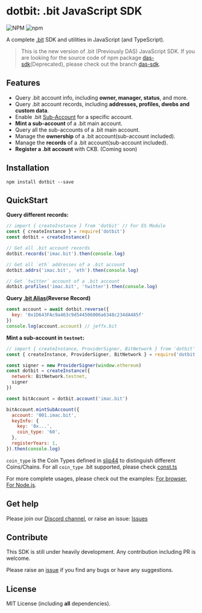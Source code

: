 dotbit: .bit JavaScript SDK
==================
![NPM](https://img.shields.io/npm/l/dotbit)
![npm](https://img.shields.io/npm/v/dotbit)

A complete [.bit](https://did.id) SDK and utilities in JavaScript (and TypeScript).

> This is the new version of .bit (Previously DAS) JavaScript SDK. If you are looking for the source code of npm package [das-sdk](https://www.npmjs.com/package/das-sdk)(Deprecated), please check out the branch [das-sdk](https://github.com/dotbitHQ/dotbit.js/tree/das-sdk).

## Features
- Query .bit account info, including **owner, manager, status**, and more.
- Query .bit account records, including **addresses, profiles, dwebs and custom data**.
- Enable .bit [Sub-Account](https://www.did.id/sub-account) for a specific account.
- **Mint a sub-account** of a .bit main account.
- Query all the sub-accounts of a .bit main account.
- Manage the **ownership** of a .bit account(sub-account included).
- Manage the **records** of a .bit account(sub-account included).
- **Register a .bit account** with CKB. (Coming soon)

## Installation
```shell
npm install dotbit --save
```

## QuickStart
**Query different records:**

```javascript
// import { createInstance } from 'dotbit' // For ES Module
const { createInstance } = require('dotbit')
const dotbit = createInstance()

// Get all .bit account records
dotbit.records('imac.bit').then(console.log)

// Get all `eth` addresses of a .bit account
dotbit.addrs('imac.bit', 'eth').then(console.log)

// Get `twitter` account of a .bit account
dotbit.profiles('imac.bit', 'twitter').then(console.log)
```

**Query [.bit Alias](https://www.did.id/bit-alias)(Reverse Record)**

```javascript
const account = await dotbit.reverse({
  key: '0x1D643FAc9a463c9d544506006a6348c234dA485f'
})
console.log(account.account) // jeffx.bit
```

**Mint a sub-account in `testnet`:**

```javascript
// import { createInstance, ProviderSigner, BitNetwork } from 'dotbit' // For ES Module
const { createInstance, ProviderSigner, BitNetwork } = require('dotbit')

const signer = new ProviderSigner(window.ethereum)
const dotbit = createInstance({
  network: BitNetwork.testnet,
  signer
})

const bitAccount = dotbit.account('imac.bit')

bitAccount.mintSubAccount({
  account: '001.imac.bit',
  keyInfo: {
    key: '0x...',
    coin_type: '60',
  },
  registerYears: 1,
}).then(console.log)
```
`coin_type` is the Coin Types defined in [slip44](https://github.com/satoshilabs/slips/blob/master/slip-0044.md) to distinguish different Coins/Chains. 
For all `coin_type` .bit supported, please check [const.ts](./src/const.ts) 

For more complete usages, please check out the examples: [For browser](./example/browser/index.js), [For Node.js](./example/node/index.js).

## Get help
Please join our [Discord channel](https://discord.gg/fVppR7z4ht), or raise an issue: [Issues](https://github.com/dotbitHQ/dotbit.js/issues)

## Contribute
This SDK is still under heavily development. Any contribution including PR is welcome.

Please raise an [issue](https://github.com/dotbitHQ/dotbit.js/issues) if you find any bugs or have any suggestions.

## License
MIT License (including **all** dependencies).